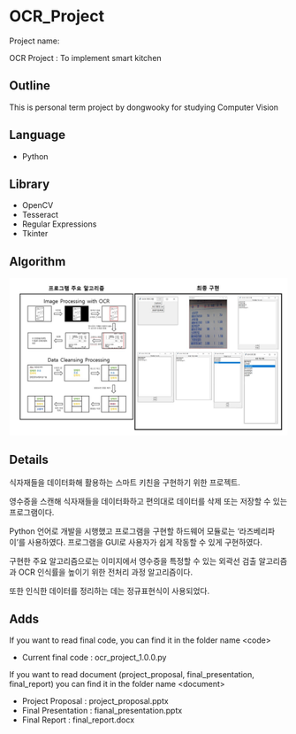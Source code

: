 # OCR_Project
Project name:

OCR Project : To implement smart kitchen

## Outline
This is personal term project by dongwooky for studying Computer Vision 


## Language

- Python

## Library
- OpenCV
- Tesseract
- Regular Expressions
- Tkinter

## Algorithm
![algorithm_image](./img/algorithm_image.JPG)


## Details
식자재들을 데이터화해 활용하는 스마트 키친을 구현하기 위한 프로젝트. 

영수증을 스캔해 식자재들을 데이터화하고 편의대로 데이터를 삭제 또는 저장할 수 있는 프로그램이다.

 Python 언어로 개발을 시행했고 프로그램을 구현할 하드웨어 모듈로는 ‘라즈베리파이’를 사용하였다. 
 프로그램을 GUI로 사용자가 쉽게 작동할 수 있게 구현하였다. 

 구현한 주요 알고리즘으로는 이미지에서 영수증을 특정할 수 있는 외곽선 검출 알고리즘과 OCR 인식률을 높이기 위한 전처리 과정 알고리즘이다. 

 또한 인식한 데이터를 정리하는 데는 정규표현식이 사용되었다. 

## Adds
If you want to read final code, you can find it in the folder name &#60;code&#62;

- Current final code : ocr_project_1.0.0.py

If you want to read document (project_proposal, final_presentation, final_report) you can find it in the folder name &#60;document&#62;

- Project Proposal : project_proposal.pptx
- Final Presentation : fianal_presentation.pptx
- Final Report : final_report.docx